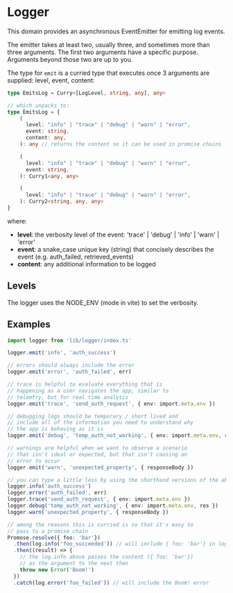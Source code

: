 # Logger

This domain provides an asynchronous EventEmitter for emitting log events.

The emitter takes at least two, usually three, and sometimes more than three arguments. The first two arguments have a specific purpose. Arguments beyond those two are up to you.

The type for `emit` is a curried type that executes once 3 arguments are supplied: level, event, content:

```ts
type EmitsLog = Curry<[LogLevel, string, any], any>

// which unpacks to:
type EmitsLog = {
    (
      level: "info" | "trace" | "debug" | "warn" | "error",
      event: string,
      content: any,
    ): any // returns the content so it can be used in promise chains

    (
      level: "info" | "trace" | "debug" | "warn" | "error",
      event: string,
    ): Curry1<any, any>

    (
      level: "info" | "trace" | "debug" | "warn" | "error",
    ): Curry2<string, any, any>
}
```

where:

-   **level**: the verbosity level of the event: 'trace' | 'debug' | 'info' | 'warn' | 'error'
-   **event**: a snake_case unique key (string) that concisely describes the event (e.g. auth_failed, retrieved_events)
-   **content**: any additional information to be logged

## Levels

The logger uses the NODE_ENV (mode in vite) to set the verbosity.

## Examples

```ts
import logger from 'lib/logger/index.ts'

logger.emit('info', 'auth_success')

// errors should always include the error
logger.emit('error', 'auth_failed', err)

// trace is helpful to evaluate everything that is
// happening as a user navigates the app, similar to
// telemtry, but for real time analysis
logger.emit('trace', 'send_auth_request', { env: import.meta.env })

// debugging logs should be temporary / short lived and
// include all of the information you need to understand why
// the app is behaving as it is
logger.emit('debug', 'temp_auth_not_working', { env: import.meta.env, res })

// warnings are helpful when we want to observe a scenario
// that isn't ideal or expected, but that isn't causing an
// error to occur
logger.emit('warn', 'unexpected_property', { responseBody })

// you can type a little less by using the shorthand versions of the above
logger.info('auth_success')
logger.error('auth_failed', err)
logger.trace('send_auth_request', { env: import.meta.env })
logger.debug('temp_auth_not_working', { env: import.meta.env, res })
logger.warn('unexpected_property', { responseBody })

// among the reasons this is curried is so that it's easy to
// pass to a promise chain
Promose.resolve({ foo: 'bar'})
  .then(log.info('foo_succeeded')) // will include { foo: 'bar'} in logs
  .then((result) => {
    // the log.info above passes the content ({ foo: 'bar'})
    // as the argument to the next then
    throw new Error('Boom!')
  })
  .catch(log.error('foo_failed')) // will include the Boom! error
```

